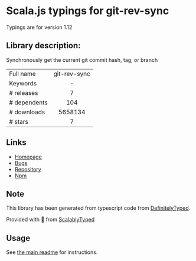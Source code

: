 
# Scala.js typings for git-rev-sync

Typings are for version 1.12

## Library description:
Synchronously get the current git commit hash, tag, or branch

|                    |                 |
| ------------------ | :-------------: |
| Full name          | git-rev-sync |
| Keywords           | - |
| # releases         | 7 |
| # dependents       | 104 |
| # downloads        | 5658134 |
| # stars            | 7 |

## Links
- [Homepage](https://github.com/kurttheviking/git-rev-sync-js)
- [Bugs](https://github.com/kurttheviking/git-rev-sync-js/issues)
- [Repository](https://github.com/kurttheviking/git-rev-sync-js)
- [Npm](https://www.npmjs.com/package/git-rev-sync)
    


## Note
This library has been generated from typescript code from [DefinitelyTyped](https://definitelytyped.org).

Provided with :purple_heart: from [ScalablyTyped](https://github.com/oyvindberg/ScalablyTyped)

## Usage
See [the main readme](../../readme.md) for instructions.


